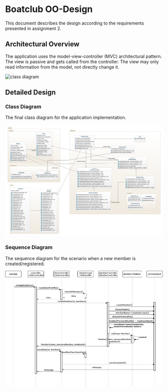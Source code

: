# Boatclub OO-Design
This document describes the design according to the requirements presented in assignment 2.

## Architectural Overview
The application uses the model-view-controller (MVC) architectural pattern. The view is passive and gets called from the controller. The view may only read information from the model, not directly change it.

![class diagram](img/package_diagram.jpg)

## Detailed Design
### Class Diagram
The final class diagram for the application implementation.

![class diagram](img/class-diagram-final.png)

### Sequence Diagram
The sequence diagram for the scenario when a new member is created/registered. 


![sequence diagram -create Member](img/sequence-diagram.png)